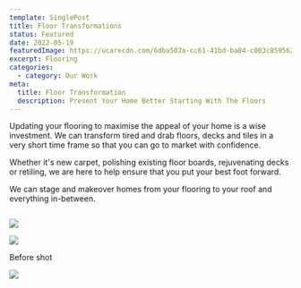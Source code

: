 ```yaml
---
template: SinglePost
title: Floor Transformations
status: Featured
date: 2022-05-19
featuredImage: https://ucarecdn.com/6dba502a-cc61-41bd-ba84-c003c8595629/-/crop/1382x936/267,0/-/preview/
excerpt: Flooring
categories:
  - category: Our Work
meta:
  title: Floor Transformation
  description: Present Your Home Better Starting With The Floors
---
```

Updating your flooring to maximise the appeal of your home is a wise investment. We can transform tired and drab floors, decks and tiles in a very short time frame so that you can go to market with confidence.  

Whether it's new carpet, polishing existing floor boards, rejuvenating decks or retiling, we are here to help ensure that you put your best foot forward.

We can stage and makeover homes from your flooring to your roof and everything in-between.  

![]()

![](https://ucarecdn.com/72c63015-0988-49d7-903c-d49c9722441e/-/crop/1377x936/277,0/-/preview/)

![](https://ucarecdn.com/0c5d9676-3d41-49c0-a991-22dc186b0901/-/crop/1393x930/264,0/-/preview/)

Before shot

![](https://ucarecdn.com/e4502598-0cdb-42fa-945e-a22c7802efa5/)